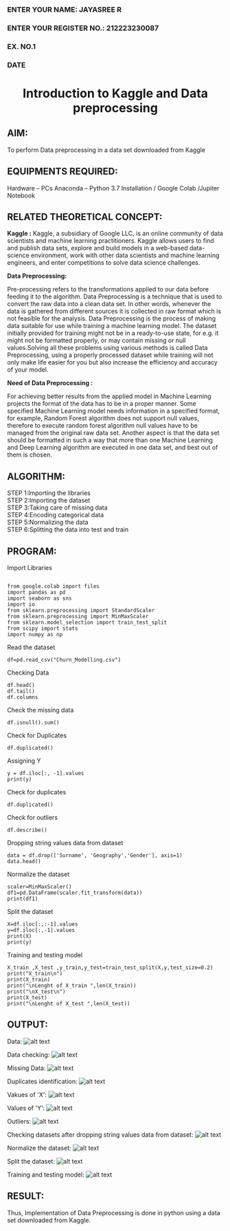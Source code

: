 <H3>ENTER YOUR NAME: JAYASREE R</H3>
<H3>ENTER YOUR REGISTER NO.: 212223230087</H3>
<H3>EX. NO.1</H3>
<H3>DATE</H3>
<H1 ALIGN =CENTER> Introduction to Kaggle and Data preprocessing</H1>

## AIM:

To perform Data preprocessing in a data set downloaded from Kaggle

## EQUIPMENTS REQUIRED:
Hardware – PCs
Anaconda – Python 3.7 Installation / Google Colab /Jupiter Notebook

## RELATED THEORETICAL CONCEPT:

**Kaggle :**
Kaggle, a subsidiary of Google LLC, is an online community of data scientists and machine learning practitioners. Kaggle allows users to find and publish data sets, explore and build models in a web-based data-science environment, work with other data scientists and machine learning engineers, and enter competitions to solve data science challenges.

**Data Preprocessing:**

Pre-processing refers to the transformations applied to our data before feeding it to the algorithm. Data Preprocessing is a technique that is used to convert the raw data into a clean data set. In other words, whenever the data is gathered from different sources it is collected in raw format which is not feasible for the analysis.
Data Preprocessing is the process of making data suitable for use while training a machine learning model. The dataset initially provided for training might not be in a ready-to-use state, for e.g. it might not be formatted properly, or may contain missing or null values.Solving all these problems using various methods is called Data Preprocessing, using a properly processed dataset while training will not only make life easier for you but also increase the efficiency and accuracy of your model.

**Need of Data Preprocessing :**

For achieving better results from the applied model in Machine Learning projects the format of the data has to be in a proper manner. Some specified Machine Learning model needs information in a specified format, for example, Random Forest algorithm does not support null values, therefore to execute random forest algorithm null values have to be managed from the original raw data set.
Another aspect is that the data set should be formatted in such a way that more than one Machine Learning and Deep Learning algorithm are executed in one data set, and best out of them is chosen.


## ALGORITHM:
STEP 1:Importing the libraries<BR>
STEP 2:Importing the dataset<BR>
STEP 3:Taking care of missing data<BR>
STEP 4:Encoding categorical data<BR>
STEP 5:Normalizing the data<BR>
STEP 6:Splitting the data into test and train<BR>

##  PROGRAM:
Import Libraries

```

from google.colab import files
import pandas as pd
import seaborn as sns
import io
from sklearn.preprocessing import StandardScaler
from sklearn.preprocessing import MinMaxScaler
from sklearn.model_selection import train_test_split
from scipy import stats
import numpy as np
```

Read the dataset

```
df=pd.read_csv("Churn_Modelling.csv")
```

Checking Data
```
df.head()
df.tail()
df.columns
```

Check the missing data
```
df.isnull().sum()
```

Check for Duplicates
```
df.duplicated()
```
Assigning Y
```
y = df.iloc[:, -1].values
print(y)
```

Check for duplicates
```
df.duplicated()
```

Check for outliers
```
df.describe()
```

Dropping string values data from dataset
```
data = df.drop(['Surname', 'Geography','Gender'], axis=1)
data.head()
```

Normalize the dataset
```
scaler=MinMaxScaler()
df1=pd.DataFrame(scaler.fit_transform(data))
print(df1)
```

Split the dataset
```
X=df.iloc[:,:-1].values
y=df.iloc[:,-1].values
print(X)
print(y)
```

Training and testing model
```
X_train ,X_test ,y_train,y_test=train_test_split(X,y,test_size=0.2)
print("X_train\n")
print(X_train)
print("\nLenght of X_train ",len(X_train))
print("\nX_test\n")
print(X_test)
print("\nLenght of X_test ",len(X_test))
```

## OUTPUT:
Data:
![alt text](image.png)

Data checking:
![alt text](image-1.png)

Missing Data:
![alt text](image-2.png)

Duplicates identification:
![alt text](image-3.png)

Vakues of 'X':
![alt text](image-4.png)

Values of 'Y':
![alt text](image-5.png)

Outliers:
![alt text](image-6.png)

Checking datasets after dropping string values data from dataset:
![alt text](image-7.png)

Normalize the dataset:
![alt text](image-8.png)

Split the dataset:
![alt text](image-9.png)

Training and testing model:
![alt text](image-10.png)


## RESULT:
Thus, Implementation of Data Preprocessing is done in python  using a data set downloaded from Kaggle.


